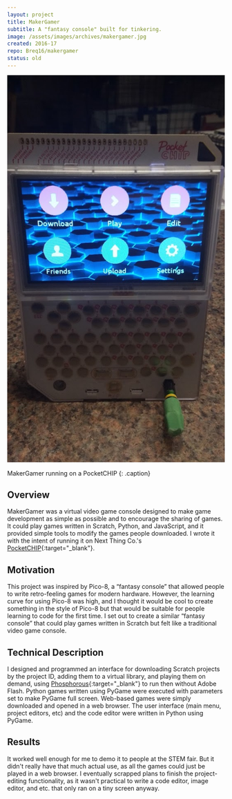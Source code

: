 ```yaml
---
layout: project
title: MakerGamer
subtitle: A "fantasy console" built for tinkering.
image: /assets/images/archives/makergamer.jpg
created: 2016-17
repo: Breq16/makergamer
status: old
---
```


![](/assets/images/archives/makergamer.jpg)

MakerGamer running on a PocketCHIP
{: .caption}

## Overview
MakerGamer was a virtual video game console designed to make game development as simple as possible and to encourage the sharing of games. It could play games written in Scratch, Python, and JavaScript, and it provided simple tools to modify the games people downloaded. I wrote it with the intent of running it on Next Thing Co.'s [PocketCHIP](https://www.theverge.com/circuitbreaker/2016/7/19/12227806/pocketchip-review-portable-linux-computer){:target="_blank"}.

## Motivation
This project was inspired by Pico-8, a “fantasy console” that allowed people to write retro-feeling games for modern hardware. However, the learning curve for using Pico-8 was high, and I thought it would be cool to create something in the style of Pico-8 but that would be suitable for people learning to code for the first time. I set out to create a similar “fantasy console” that could play games written in Scratch but felt like a traditional video game console.

## Technical Description
I designed and programmed an interface for downloading Scratch projects by the project ID, adding them to a virtual library, and playing them on demand, using [Phosphorous](https://phosphorus.github.io/){:target="_blank"} to run then without Adobe Flash. Python games written using PyGame were executed with parameters set to make PyGame full screen. Web-based games were simply downloaded and opened in a web browser. The user interface (main menu, project editors, etc) and the code editor were written in Python using PyGame.

## Results

It worked well enough for me to demo it to people at the STEM fair. But it didn't really have that much actual use, as all the games could just be played in a web browser. I eventually scrapped plans to finish the project-editing functionality, as it wasn't practical to write a code editor, image editor, and etc. that only ran on a tiny screen anyway.
